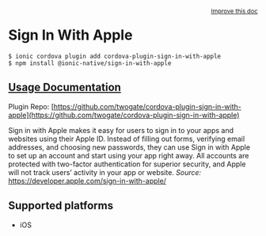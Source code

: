 <a style="float:right;font-size:12px;" href="http://github.com/ionic-team/ionic-native/edit/master/src/@ionic-native/plugins/sign-in-with-apple/index.ts#L114">
  Improve this doc
</a>

# Sign In With Apple

```
$ ionic cordova plugin add cordova-plugin-sign-in-with-apple
$ npm install @ionic-native/sign-in-with-apple
```

## [Usage Documentation](https://ionicframework.com/docs/native/sign-in-with-apple/)

Plugin Repo: [https://github.com/twogate/cordova-plugin-sign-in-with-apple](https://github.com/twogate/cordova-plugin-sign-in-with-apple)

Sign in with Apple makes it easy for users to sign in to your apps and websites using their Apple ID.
Instead of filling out forms, verifying email addresses, and choosing new passwords,
they can use Sign in with Apple to set up an account and start using your app right away.
All accounts are protected with two-factor authentication for superior security,
and Apple will not track users’ activity in your app or website.
*Source:* https://developer.apple.com/sign-in-with-apple/

## Supported platforms

- iOS
  


